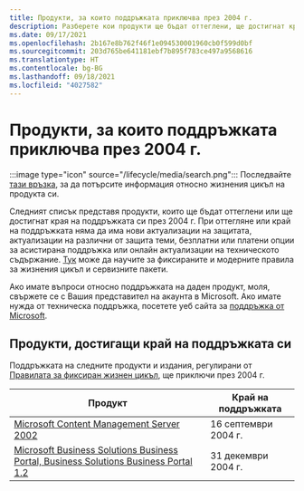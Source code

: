 ```yaml
---
title: Продукти, за които поддръжката приключва през 2004 г.
description: Разберете кои продукти ще бъдат оттеглени, ще достигнат края на поддръжката си или ще преминат от базова към разширена поддръжка през 2004 г.
ms.date: 09/17/2021
ms.openlocfilehash: 2b167e8b762f46f1e094530001960cb0f599d0bf
ms.sourcegitcommit: 203d765be641181ebf7b895f783ce497a9568616
ms.translationtype: HT
ms.contentlocale: bg-BG
ms.lasthandoff: 09/18/2021
ms.locfileid: "4027582"
---
```

# <a name="products-ending-support-in-2004"></a>Продукти, за които поддръжката приключва през 2004 г.

:::image type="icon" source="/lifecycle/media/search.png":::
Последвайте [тази връзка](/lifecycle/products/), за да потърсите информация относно жизнения цикъл на продукта си.

Следният списък представя продукти, които ще бъдат оттеглени или ще достигнат края на поддръжката си през 2004 г. При оттегляне или край на поддръжката няма да има нови актуализации на защитата, актуализации на различни от защита теми, безплатни или платени опции за асистирана поддръжка или онлайн актуализации на техническото съдържание. [Тук](/lifecycle/overview/product-end-of-support-overview) може да научите за фиксираните и модерните правила за жизнения цикъл и сервизните пакети.

Ако имате въпроси относно поддръжката на даден продукт, моля, свържете се с Вашия представител на акаунта в Microsoft. Ако имате нужда от техническа поддръжка, посетете уеб сайта за [поддръжка от Microsoft](https://support.microsoft.com/contactus/?ws=support).





## <a name="products-reaching-end-of-support"></a>Продукти, достигащи край на поддръжката си

Поддръжката на следните продукти и издания, регулирани от [Правилата за фиксиран жизнен цикъл](/lifecycle/policies/fixed), ще приключи през 2004 г.

| Продукт | Край на поддръжката |
| --- | --- |
| [Microsoft Content Management Server 2002](/lifecycle/products/microsoft-content-management-server-2002?branch=live)<br> | 16 септември 2004 г. |
| [Microsoft Business Solutions Business Portal, Business Solutions Business Portal 1.2](/lifecycle/products/microsoft-business-solutions-business-portal?branch=live)<br> | 31 декември 2004 г. |



